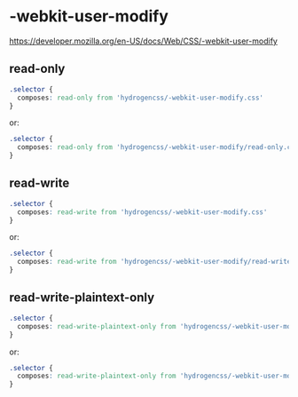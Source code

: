 # -webkit-user-modify

https://developer.mozilla.org/en-US/docs/Web/CSS/-webkit-user-modify

## read-only
```css
.selector {
  composes: read-only from 'hydrogencss/-webkit-user-modify.css'
}
```

or:
```css
.selector {
  composes: read-only from 'hydrogencss/-webkit-user-modify/read-only.css'
}
```

## read-write
```css
.selector {
  composes: read-write from 'hydrogencss/-webkit-user-modify.css'
}
```

or:
```css
.selector {
  composes: read-write from 'hydrogencss/-webkit-user-modify/read-write.css'
}
```

## read-write-plaintext-only
```css
.selector {
  composes: read-write-plaintext-only from 'hydrogencss/-webkit-user-modify.css'
}
```

or:
```css
.selector {
  composes: read-write-plaintext-only from 'hydrogencss/-webkit-user-modify/read-write-plaintext-only.css'
}
```

